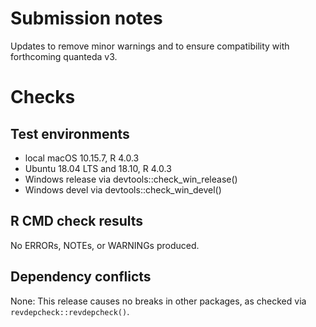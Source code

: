 # Submission notes

Updates to remove minor warnings and to ensure compatibility with forthcoming quanteda v3.

# Checks

## Test environments

* local macOS 10.15.7, R 4.0.3
* Ubuntu 18.04 LTS and 18.10, R 4.0.3
* Windows release via devtools::check_win_release()
* Windows devel via devtools::check_win_devel()

## R CMD check results

No ERRORs, NOTEs, or WARNINGs produced.


## Dependency conflicts

None: This release causes no breaks in other packages, as checked via `revdepcheck::revdepcheck()`.
